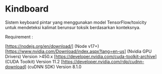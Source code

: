 # Kindboard

Sistem keyboard pintar yang menggunakan model TensorFlow/toxicity untuk mendeteksi kalimat berunsur toksik berdasarkan konteksnya.

Requirement : 

[https://nodejs.org/en/download/] (Node v17+)
[https://www.nvidia.com/Download/index.aspx?lang=en-us] (Nvidia GPU Drivers) Version >450.x
[https://developer.nvidia.com/cuda-toolkit-archive] (CUDA Toolkit) Version 11.2
[https://developer.nvidia.com/rdp/cudnn-download] (cuDNN SDK) Version 8.1.0
